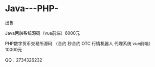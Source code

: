 # Java---PHP-
出售

Java两融系统源码（vue前端）6000元

PHP数字货币交易所源码 （合约 秒合约 OTC 行情机器人 代理系统 vue前端）10000元

QQ：2734326232
